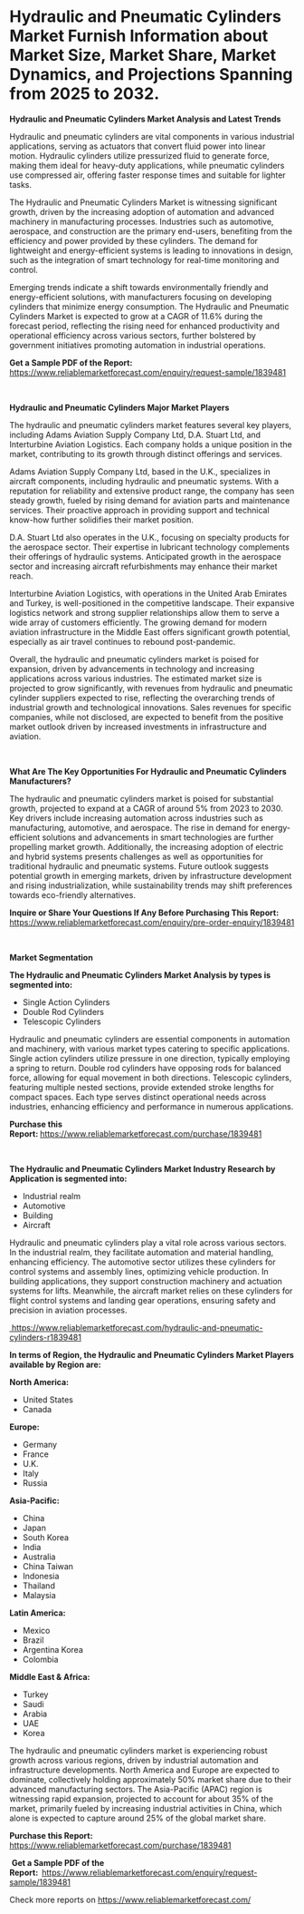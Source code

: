 <p><h1>Hydraulic and Pneumatic Cylinders Market Furnish Information about Market Size, Market Share, Market Dynamics, and Projections Spanning from 2025 to 2032.</h1></p><p><strong>Hydraulic and Pneumatic Cylinders Market Analysis and Latest Trends</strong></p>
<p><p>Hydraulic and pneumatic cylinders are vital components in various industrial applications, serving as actuators that convert fluid power into linear motion. Hydraulic cylinders utilize pressurized fluid to generate force, making them ideal for heavy-duty applications, while pneumatic cylinders use compressed air, offering faster response times and suitable for lighter tasks.</p><p>The Hydraulic and Pneumatic Cylinders Market is witnessing significant growth, driven by the increasing adoption of automation and advanced machinery in manufacturing processes. Industries such as automotive, aerospace, and construction are the primary end-users, benefiting from the efficiency and power provided by these cylinders. The demand for lightweight and energy-efficient systems is leading to innovations in design, such as the integration of smart technology for real-time monitoring and control.</p><p>Emerging trends indicate a shift towards environmentally friendly and energy-efficient solutions, with manufacturers focusing on developing cylinders that minimize energy consumption. The Hydraulic and Pneumatic Cylinders Market is expected to grow at a CAGR of 11.6% during the forecast period, reflecting the rising need for enhanced productivity and operational efficiency across various sectors, further bolstered by government initiatives promoting automation in industrial operations.</p></p>
<p><strong>Get a Sample PDF of the Report:&nbsp;</strong> <a href="https://www.reliablemarketforecast.com/enquiry/request-sample/1839481?utm_campaign=2890&utm_medium=2&utm_source=Github&utm_content=ia&utm_term=30032025&utm_id=hydraulic-and-pneumatic-cylinders">https://www.reliablemarketforecast.com/enquiry/request-sample/1839481</a></p>
<p>&nbsp;</p>
<p><strong>Hydraulic and Pneumatic Cylinders Major Market Players</strong></p>
<p><p>The hydraulic and pneumatic cylinders market features several key players, including Adams Aviation Supply Company Ltd, D.A. Stuart Ltd, and Interturbine Aviation Logistics. Each company holds a unique position in the market, contributing to its growth through distinct offerings and services.</p><p>Adams Aviation Supply Company Ltd, based in the U.K., specializes in aircraft components, including hydraulic and pneumatic systems. With a reputation for reliability and extensive product range, the company has seen steady growth, fueled by rising demand for aviation parts and maintenance services. Their proactive approach in providing support and technical know-how further solidifies their market position.</p><p>D.A. Stuart Ltd also operates in the U.K., focusing on specialty products for the aerospace sector. Their expertise in lubricant technology complements their offerings of hydraulic systems. Anticipated growth in the aerospace sector and increasing aircraft refurbishments may enhance their market reach.</p><p>Interturbine Aviation Logistics, with operations in the United Arab Emirates and Turkey, is well-positioned in the competitive landscape. Their expansive logistics network and strong supplier relationships allow them to serve a wide array of customers efficiently. The growing demand for modern aviation infrastructure in the Middle East offers significant growth potential, especially as air travel continues to rebound post-pandemic.</p><p>Overall, the hydraulic and pneumatic cylinders market is poised for expansion, driven by advancements in technology and increasing applications across various industries. The estimated market size is projected to grow significantly, with revenues from hydraulic and pneumatic cylinder suppliers expected to rise, reflecting the overarching trends of industrial growth and technological innovations. Sales revenues for specific companies, while not disclosed, are expected to benefit from the positive market outlook driven by increased investments in infrastructure and aviation.</p></p>
<p>&nbsp;</p>
<p><strong>What Are The Key Opportunities For Hydraulic and Pneumatic Cylinders Manufacturers?</strong></p>
<p><p>The hydraulic and pneumatic cylinders market is poised for substantial growth, projected to expand at a CAGR of around 5% from 2023 to 2030. Key drivers include increasing automation across industries such as manufacturing, automotive, and aerospace. The rise in demand for energy-efficient solutions and advancements in smart technologies are further propelling market growth. Additionally, the increasing adoption of electric and hybrid systems presents challenges as well as opportunities for traditional hydraulic and pneumatic systems. Future outlook suggests potential growth in emerging markets, driven by infrastructure development and rising industrialization, while sustainability trends may shift preferences towards eco-friendly alternatives.</p></p>
<p><strong>Inquire or Share Your Questions If Any Before Purchasing This Report:</strong> <a href="https://www.reliablemarketforecast.com/enquiry/pre-order-enquiry/1839481?utm_campaign=2890&utm_medium=2&utm_source=Github&utm_content=ia&utm_term=30032025&utm_id=hydraulic-and-pneumatic-cylinders">https://www.reliablemarketforecast.com/enquiry/pre-order-enquiry/1839481</a></p>
<p>&nbsp;</p>
<p><strong>Market Segmentation</strong></p>
<p><strong>The Hydraulic and Pneumatic Cylinders Market Analysis by types is segmented into:</strong></p>
<p><ul><li>Single Action Cylinders</li><li>Double Rod Cylinders</li><li>Telescopic Cylinders</li></ul></p>
<p><p>Hydraulic and pneumatic cylinders are essential components in automation and machinery, with various market types catering to specific applications. Single action cylinders utilize pressure in one direction, typically employing a spring to return. Double rod cylinders have opposing rods for balanced force, allowing for equal movement in both directions. Telescopic cylinders, featuring multiple nested sections, provide extended stroke lengths for compact spaces. Each type serves distinct operational needs across industries, enhancing efficiency and performance in numerous applications.</p></p>
<p><strong>Purchase this Report:&nbsp;</strong><a href="https://www.reliablemarketforecast.com/purchase/1839481?utm_campaign=2890&utm_medium=2&utm_source=Github&utm_content=ia&utm_term=30032025&utm_id=hydraulic-and-pneumatic-cylinders">https://www.reliablemarketforecast.com/purchase/1839481</a></p>
<p>&nbsp;</p>
<p><strong>The Hydraulic and Pneumatic Cylinders Market Industry Research by Application is segmented into:</strong></p>
<p><ul><li>Industrial realm</li><li>Automotive</li><li>Building</li><li>Aircraft</li></ul></p>
<p><p>Hydraulic and pneumatic cylinders play a vital role across various sectors. In the industrial realm, they facilitate automation and material handling, enhancing efficiency. The automotive sector utilizes these cylinders for control systems and assembly lines, optimizing vehicle production. In building applications, they support construction machinery and actuation systems for lifts. Meanwhile, the aircraft market relies on these cylinders for flight control systems and landing gear operations, ensuring safety and precision in aviation processes.</p></p>
<p><a href="https://www.reliablemarketforecast.com/hydraulic-and-pneumatic-cylinders-r1839481?utm_campaign=2890&utm_medium=2&utm_source=Github&utm_content=ia&utm_term=30032025&utm_id=hydraulic-and-pneumatic-cylinders">&nbsp;https://www.reliablemarketforecast.com/hydraulic-and-pneumatic-cylinders-r1839481</a></p>
<p><strong>In terms of Region, the Hydraulic and Pneumatic Cylinders Market Players available by Region are:</strong></p>
<p>
    <p> <strong> North America: </strong>
        <ul>
            <li>United States</li>
            <li>Canada</li>
        </ul>
        </p> 
    <p> <strong> Europe: </strong>
        <ul>
            <li>Germany</li>
            <li>France</li>
            <li>U.K.</li>
            <li>Italy</li>
            <li>Russia</li>
        </ul>
        </p> 
    <p> <strong> Asia-Pacific: </strong>
        <ul>
            <li>China</li>
            <li>Japan</li>
            <li>South Korea</li>
            <li>India</li>
            <li>Australia</li>
            <li>China Taiwan</li>
            <li>Indonesia</li>
            <li>Thailand</li>
            <li>Malaysia</li>
        </ul>
        </p> 
    <p> <strong> Latin America: </strong>
        <ul>
            <li>Mexico</li>
            <li>Brazil</li>
            <li>Argentina Korea</li>
            <li>Colombia</li>
        </ul>
        </p> 
    <p> <strong> Middle East & Africa: </strong>
        <ul>
            <li>Turkey</li>
            <li>Saudi</li>
            <li>Arabia</li>
            <li>UAE</li>
            <li>Korea</li>
        </ul>
    </p>
    </p>
<p><p>The hydraulic and pneumatic cylinders market is experiencing robust growth across various regions, driven by industrial automation and infrastructure developments. North America and Europe are expected to dominate, collectively holding approximately 50% market share due to their advanced manufacturing sectors. The Asia-Pacific (APAC) region is witnessing rapid expansion, projected to account for about 35% of the market, primarily fueled by increasing industrial activities in China, which alone is expected to capture around 25% of the global market share.</p></p>
<p><strong>Purchase this Report: </strong><a href="https://www.reliablemarketforecast.com/purchase/1839481?utm_campaign=2890&utm_medium=2&utm_source=Github&utm_content=ia&utm_term=30032025&utm_id=hydraulic-and-pneumatic-cylinders">https://www.reliablemarketforecast.com/purchase/1839481</a></p>
<p>&nbsp;<strong>Get a Sample PDF of the Report:&nbsp;&nbsp;</strong><a href="https://www.reliablemarketforecast.com/enquiry/request-sample/1839481?utm_campaign=2890&utm_medium=2&utm_source=Github&utm_content=ia&utm_term=30032025&utm_id=hydraulic-and-pneumatic-cylinders">https://www.reliablemarketforecast.com/enquiry/request-sample/1839481</a></p>
<p><strong></strong></p>
<p>Check more reports on <a href="https://www.reliablemarketforecast.com/?utm_campaign=2890&utm_medium=2&utm_source=Github&utm_content=ia&utm_term=30032025&utm_id=hydraulic-and-pneumatic-cylinders">https://www.reliablemarketforecast.com/</a></p>